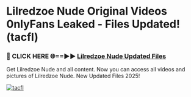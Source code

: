 # Lilredzoe Nude Original Videos 0nlyFans Leaked - Files Updated! (tacfl)

<h3>🔴 CLICK HERE 🌐==►► <a href="https://tinyurl.com/52m3yx9h" rel="nofollow">Lilredzoe Nude Updated Files</a></h3>

Get Lilredzoe Nude and all content. Now you can access all videos and pictures of Lilredzoe Nude. New Updated Files 2025!

[![tacfl](https://i.imgur.com/TnHtlc8.gif)](https://tinyurl.com/52m3yx9h)
